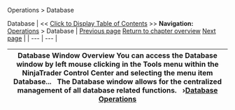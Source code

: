 ﻿
Operations \> Database

Database
| \<\< [Click to Display Table of Contents](database.md) \>\> **Navigation:**     [Operations](operations.md) \> Database | [Previous page](status_bar.md) [Return to chapter overview](operations.md) [Next page](database_operations.md) |
| --- | --- |

| Database Window Overview You can access the Database window by left mouse clicking in the Tools menu within the NinjaTrader Control Center and selecting the menu item Database...   The Database window allows for the centralized management of all database related functions.   ›[Database Operations](database_operations.md) |
| --- |

